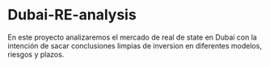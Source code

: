 # Dubai-RE-analysis
En este proyecto analizaremos el mercado de real de state en Dubai con la intención de sacar conclusiones limpias de inversion en diferentes modelos, riesgos y plazos.


